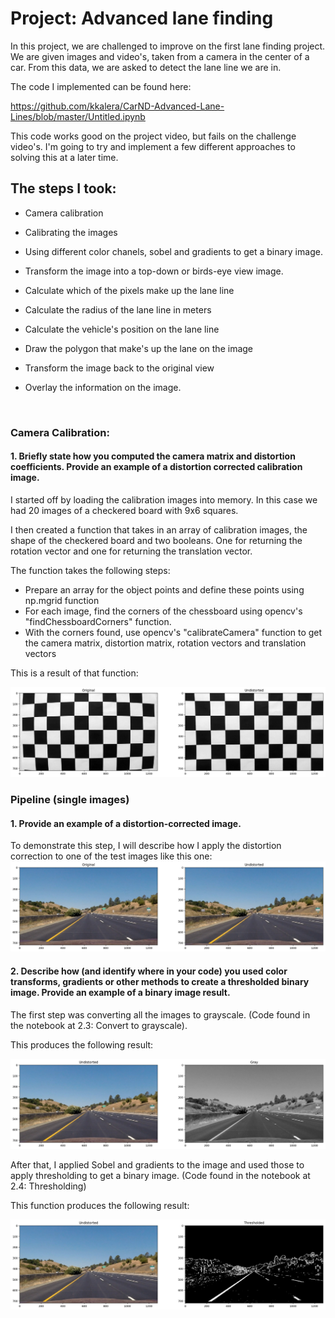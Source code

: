 #  Project: Advanced lane finding

In this project, we are challenged to improve on the first lane finding project.
We are given images and video's, taken from a camera in the center of a car. From this data, we are asked to detect the lane line we are in.

The code I implemented can be found here:

https://github.com/kkalera/CarND-Advanced-Lane-Lines/blob/master/Untitled.ipynb

This code works good on the project video, but fails on the challenge video's. I'm going to try and implement a few different approaches to solving this at a later time.

## The steps I took:

 - Camera calibration

 - Calibrating the images

 - Using different color chanels, sobel and gradients to get a binary image.

 - Transform the image into a top-down or birds-eye view image.

 - Calculate which of the pixels make up the lane line

 - Calculate the radius of the lane line in meters

 - Calculate the vehicle's position on the lane line

 - Draw the polygon that make's up the lane on the image

 - Transform the image back to the original view

 - Overlay the information on the image.

   ​

 ### Camera Calibration:

#### 1. Briefly state how you computed the camera matrix and distortion coefficients. Provide an example of a distortion corrected calibration image.

I started off by loading the calibration images into memory. In this case we had 20 images of a checkered board with 9x6 squares.

I then created a function that takes in an array of calibration images, the shape of the checkered board and two booleans. One for returning the rotation vector and one for returning the translation vector.

The function takes the following steps:

- Prepare an array for the object points and define these points using np.mgrid function
- For each image, find the corners of the chessboard using opencv's "findChessboardCorners" function.
- With the corners found, use opencv's "calibrateCamera" function to get the camera matrix, distortion matrix, rotation vectors and translation vectors

This is a result of that function:

![](writeup_images/chessboard_calibration.png)

### Pipeline (single images)

#### 1. Provide an example of a distortion-corrected image.

To demonstrate this step, I will describe how I apply the distortion correction to one of the test images like this one:
![alt text](writeup_images/image_undistorted.png)

#### 2. Describe how (and identify where in your code) you used color transforms, gradients or other methods to create a thresholded binary image. Provide an example of a binary image result.

The first step was converting all the images to grayscale. (Code found in the notebook at 2.3: Convert to grayscale).

This produces the following result:

![alt text](writeup_images/image_gray.png)

After that, I applied Sobel and gradients to the image and used those to apply thresholding to get a binary image. (Code found in the notebook at 2.4: Thresholding)

This function produces the following result:

![alt text](writeup_images/image_thresholded.png)

